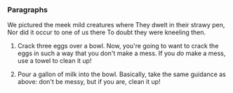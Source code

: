 ### Paragraphs
We pictured the meek mild creatures where
They dwelt in their strawy pen,
Nor did it occur to one of us there
To doubt they were kneeling then.


1. Crack three eggs over a bowl.
Now, you're going to want to crack the eggs in such a way that you don't make a mess.
If you _do_ make a mess, use a towel to clean it up!

2. Pour a gallon of milk into the bowl.
Basically, take the same guidance as above: don't be messy, but if you are, clean it up!




